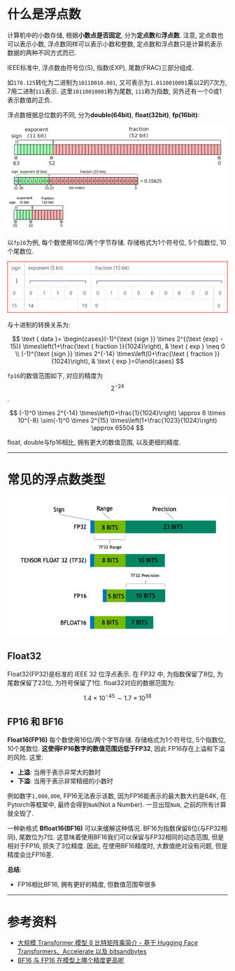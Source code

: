 # 什么是浮点数

计算机中的小数存储, 根据**小数点是否固定**, 分为**定点数**和**浮点数**. 注意, 定点数也可以表示小数,  浮点数同样可以表示小数和整数, 定点数和浮点数只是计算机表示数据的两种不同方式而已.

IEEE标准中, 浮点数由符号位(S), 指数(EXP), 尾数(FRAC)三部分组成.

如`178.125`转化为二进制为`10110010.001`, 又可表示为`1.0110010001`乘以2的7次方, 7用二进制`111`表示. 这里`10110010001`称为尾数, `111`称为指数, 另外还有一个0或1表示数值的正负.

浮点数根据总位数的不同, 分为**double(64bit)**, **float(32bit)**, **fp(16bit)**:

![](/resources/images/llm/float-1.png)

以`fp16`为例, 每个数使用16位/两个字节存储. 存储格式为1个符号位, 5个指数位, 10个尾数位.

![](/resources/images/llm/float-2.png)

与十进制的转换关系为:

$$
\text { data }= \begin{cases}(-1)^{\text {sign }} \times 2^{(\text {exp} - 15)} \times\left(1+\frac{\text { fraction }}{1024}\right), & \text { exp } \neq 0 \\ (-1)^{\text {sign }} \times 2^{-14} \times\left(0+\frac{\text { fraction }}{1024}\right), & \text { exp }=0\end{cases}
$$

`fp16`的数值范围如下, 对应的精度为$$2^{-24}$$.

$$
(-1)^0 \times 2^{-14} \times\left(0+\frac{1}{1024}\right) \approx 6 \times 10^{-8} \sim(-1)^0 \times 2^{15} \times\left(1+\frac{1023}{1024}\right) \approx 65504
$$

float, double与fp16相比, 拥有更大的数值范围, 以及更细的精度.

---

# 常见的浮点数类型

![](/resources/images/llm/float-3.png)

## Float32

Float32(FP32)是标准的 IEEE 32 位浮点表示. 在 FP32 中, 为指数保留了8位, 为尾数保留了23位, 为符号保留了1位. float32对应的数据范围为:

$$
1.4 \times 10^{-45} \sim 1.7 \times 10^{38}
$$

## FP16 和 BF16

**Float16(FP16)** 每个数使用16位/两个字节存储. 存储格式为1个符号位, 5个指数位, 10个尾数位. **这使得FP16数字的数值范围远低于FP32**, 因此 FP16存在上溢和下溢的风险. 这里:

- **上溢**: 当用于表示非常大的数时
- **下溢**: 当用于表示非常精细的小数时

例如数字`1,000,000`, FP16无法表示该数, 因为FP16能表示的最大数大约是64K, 在Pytorch等框架中, 最终会得到`NaN`(Not a Number). 一旦出现`NaN`, 之前的所有计算就全毁了.

一种新格式 **Bfloat16(BF16)** 可以来缓解这种情况. BF16为指数保留8位(与FP32相同), 尾数位为7位. 这意味着使用BF16我们可以保留与FP32相同的动态范围, 但是相对于FP16, 损失了3位精度. 因此, 在使用BF16精度时, 大数值绝对没有问题, 但是精度会比FP16差.

**总结**:

- FP16相比BF16, 拥有更好的精度, 但数值范围窄很多

---

# 参考资料

- [大规模 Transformer 模型 8 比特矩阵乘简介 - 基于 Hugging Face Transformers、Accelerate 以及 bitsandbytes](https://huggingface.co/blog/zh/hf-bitsandbytes-integration)
- [BF16 与 FP16 在模型上哪个精度更高呢](https://blog.csdn.net/u013250861/article/details/131152163)
